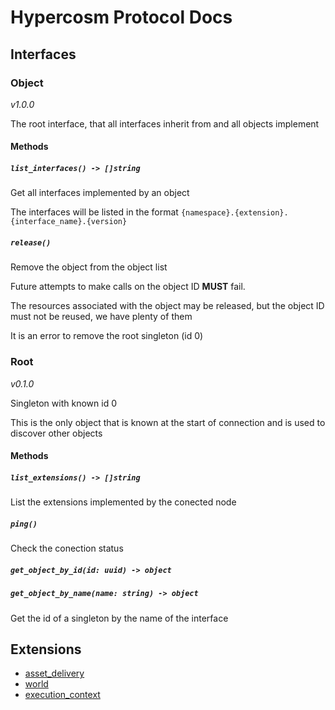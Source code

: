 # Hypercosm Protocol Docs
## Interfaces
### Object
*v1.0.0*

The root interface, that all interfaces inherit from and
all objects implement

#### Methods
##### `list_interfaces() -> []string`
Get all interfaces implemented by an object

The interfaces will be listed in the format `{namespace}.{extension}.{interface_name}.{version}`

##### `release()`
Remove the object from the object list

Future attempts to make calls on the object ID **MUST** fail.

The resources associated with the object may be released, but the
object ID must not be reused, we have plenty of them

It is an error to remove the root singleton (id 0)

### Root
*v0.1.0*

Singleton with known id 0

This is the only object that is known at the start of connection
and is used to discover other objects

#### Methods
##### `list_extensions() -> []string`
List the extensions implemented by the conected node

##### `ping()`
Check the conection status

##### `get_object_by_id(id: uuid) -> object`

##### `get_object_by_name(name: string) -> object`
Get the id of a singleton by the name of the interface

## Extensions
- [asset_delivery](asset_delivery.md)
- [world](world.md)
- [execution_context](execution_context.md)
